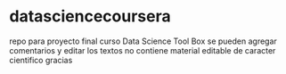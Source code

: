 # datasciencecoursera
repo para proyecto final curso Data Science Tool Box
se pueden agregar comentarios y editar los textos
no contiene material editable de caracter cientifico
gracias

